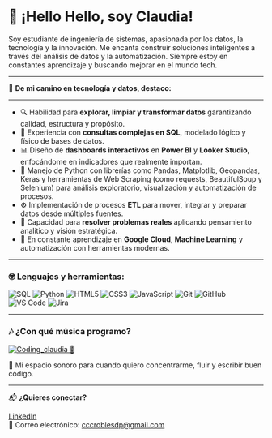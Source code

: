 <h1 align="left">👋 ¡Hello Hello, soy Claudia!</h1>
<p align="left">Soy estudiante de ingeniería de sistemas, apasionada por los datos, la tecnología y la innovación. Me encanta construir soluciones inteligentes a través del análisis de datos y la automatización. Siempre estoy en constantes aprendizaje y buscando mejorar en el mundo tech.</p>

---

🚀 **De mi camino en tecnología y datos, destaco:**

---

- 🔍 Habilidad para **explorar, limpiar y transformar datos** garantizando calidad, estructura y propósito.  
- 🧠 Experiencia con **consultas complejas en SQL**, modelado lógico y físico de bases de datos.  
- 📊 Diseño de **dashboards interactivos** en **Power BI** y **Looker Studio**, enfocándome en indicadores que realmente importan.  
- 🐍 Manejo de Python con librerías como Pandas, Matplotlib, Geopandas, Keras y herramientas de Web Scraping (como requests, BeautifulSoup y Selenium) para análisis exploratorio, visualización y              automatización de procesos. 
- ⚙️ Implementación de procesos **ETL** para mover, integrar y preparar datos desde múltiples fuentes.  
- 🎯 Capacidad para **resolver problemas reales** aplicando pensamiento analítico y visión estratégica.   
- 🌱 En constante aprendizaje en **Google Cloud**, **Machine Learning** y automatización con herramientas modernas.

---
### 🤓 Lenguajes y herramientas:

<p align="left">
    <img src="https://img.shields.io/badge/SQL-black?style=flat&logo=postgresql&logoColor=336791&labelColor=000000" alt="SQL"/>
  <img src="https://img.shields.io/badge/Python-black?style=flat&logo=python&logoColor=3776AB&labelColor=000000" alt="Python"/>
  <img src="https://img.shields.io/badge/HTML5-black?style=flat&logo=html5&logoColor=E34F26&labelColor=000000" alt="HTML5"/>
  <img src="https://img.shields.io/badge/CSS3-black?style=flat&logo=css3&logoColor=1572B6&labelColor=000000" alt="CSS3"/>
  <img src="https://img.shields.io/badge/JavaScript-black?style=flat&logo=javascript&logoColor=F7DF1E&labelColor=000000" alt="JavaScript"/>
  <img src="https://img.shields.io/badge/Git-black?style=flat&logo=git&logoColor=F05032&labelColor=000000" alt="Git"/>
  <img src="https://img.shields.io/badge/GitHub-black?style=flat&logo=github&logoColor=FFFFFF&labelColor=000000" alt="GitHub"/>
  <img src="https://img.shields.io/badge/VS%20Code-black?style=flat&logo=visualstudiocode&logoColor=007ACC&labelColor=007ACC" alt="VS Code"/>
  <img src="https://img.shields.io/badge/Jira-black?style=flat&logo=jira&logoColor=0052CC&labelColor=000000" alt="Jira"/>
</p>



---

### 🎶 ¿Con qué música programo?

[![Coding_claudia 🎵](https://img.shields.io/badge/Escucha%20mi%20playlist%20en%20Spotify-1ED760?style=for-the-badge&logo=spotify&logoColor=white)](https://open.spotify.com/playlist/1IgoNM60noPaWVCqwilj7q?si=fYPK-QCwQAqY3hnObBj66w)

🖤 Mi espacio sonoro para cuando quiero concentrarme, fluir y escribir buen código.

---

📬 **¿Quieres conectar?**

[LinkedIn](https://www.linkedin.com/in/claudia-robles-data)  
📧 Correo electrónico: cccroblesdp@gmail.com







